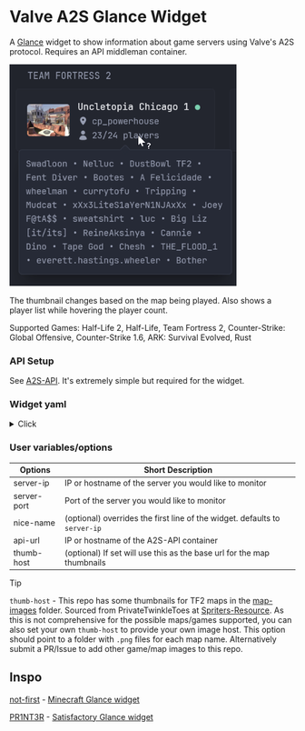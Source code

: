 # Valve A2S Glance Widget

A [Glance](https://github.com/glanceapp/glance) widget to show information about game servers using Valve's A2S protocol. Requires an API middleman container. 

<img src=example.png width="400">

The thumbnail changes based on the map being played. Also shows a player list while hovering the player count.

Supported Games: Half-Life 2, Half-Life, Team Fortress 2, Counter-Strike: Global Offensive, Counter-Strike 1.6, ARK: Survival Evolved, Rust

### API Setup

See [A2S-API](https://github.com/erkston/a2s-api). It's extremely simple but required for the widget.

### Widget yaml

<details>

<summary>Click</summary>

```yaml
- type: custom-api
  title: Team Fortress 2
  cache: 30s
  options:
    server-ip: "chi-1.us.uncletopia.com"
    server-port: 27015
    nice-name: "Uncletopia Chicago 1"
    api-url: "192.168.1.24:27014"
    #thumb-host: "https://my.host/fastdl/map-images/"
  template: |
    {{ $serverIp := .Options.StringOr "server-ip" "127.0.0.1" }}
    {{ $serverPort := .Options.IntOr "server-port" 27015 }}
    {{ $apiUrl := .Options.StringOr "api-url" "" }}
    {{ $queryUrl := printf "http://%s/query?ip=%s&port=%d" $apiUrl $serverIp $serverPort }}

    {{ $request := newRequest $queryUrl }}
    {{ $response := $request | getResponse }}
    {{ $info := $response.JSON }}

    {{ $serverInfo := $info.Get "server_info" }}

    {{ $niceName := .Options.StringOr "nice-name" $serverIp }}
    {{ $thumbHost := .Options.StringOr "thumb-host" "https://raw.githubusercontent.com/erkston/valve-a2s-glance-widget/refs/heads/main/map-images/" }}
    {{ $thumbUrl := print $thumbHost ($serverInfo.String "map_name") ".png" }}

    <div style="display:flex; align-items:center; gap:12px;">
      <!-- Thumbnail -->
      <div style="width:64px; height:48px; overflow:hidden; border-radius:4px; flex-shrink:0;">
        <img src="{{ $thumbUrl }}" style="object-fit:cover;" alt="{{ $serverInfo.String "map_name" }}">
      </div>

      <!-- Server Info -->
      <div style="flex-grow:1; min-width:0;">
        <a class="size-h4 block text-truncate color-highlight">
          <span style="cursor: help;" data-popover-type="text" data-popover-text="{{ $serverInfo.String "server_name" }}">{{ $niceName }}</span>
          {{ if $serverInfo.String "server_name" }}
          <span
            style="width: 8px; height: 8px; border-radius: 50%; background-color: var(--color-positive); display: inline-block; vertical-align: middle;"
            data-popover-type="text" data-popover-text="Online"></span>
          {{ else }}
          <span
            style="width: 8px; height: 8px; border-radius: 50%; background-color: var(--color-negative); display: inline-block; vertical-align: middle;"
            data-popover-type="text" data-popover-text="Offline"></span>
          {{ end }}
        </a>
        <ul style="display: flex; flex-direction: column; margin-top: 0.25rem">
          <li style="display: flex; align-items: center;">
            <div style="width: 1.25em; flex-shrink: 0; margin-right: 0.4em; display: flex; align-items: center;">
              <svg xmlns="http://www.w3.org/2000/svg" fill="currentColor" viewBox="0 0 24 24" style="height: 1.25em;">
                <path fill-rule="evenodd" d="M12 2.25c-3.728 0-6.75 3.022-6.75 6.75 0 4.342 6.075 11.005 6.322 11.268a.75.75 0 0 0 1.056 0c.247-.263 6.322-6.926 6.322-11.268 0-3.728-3.022-6.75-6.75-6.75ZM9.75 9a2.25 2.25 0 1 1 4.5 0a2.25 2.25 0 0 1-4.5 0Z" clip-rule="evenodd"/>
              </svg>
            </div>
            <div style="min-width: 0; line-height: 1.25; vertical-align: middle;" class="text-truncate">
              {{ $serverInfo.String "map_name" }}
            </div>
          </li>
          <li style="display: flex; align-items: center; margin-top: 0.5rem">
            <div style="width: 1.25em; flex-shrink: 0; margin-right: 0.4em; display: flex; align-items: center;">
              <svg xmlns="http://www.w3.org/2000/svg" fill="currentColor" viewBox="0 0 24 24" style="height: 1.25em;">
                <path fill-rule="evenodd" d="M7.5 6a4.5 4.5 0 1 1 9 0 4.5 4.5 0 0 1-9 0ZM3.751 20.105a8.25 8.25 0 0 1 16.498 0 .75.75 0 0 1-.437.695A18.683 18.683 0 0 1 12 22.5c-2.786 0-5.433-.608-7.812-1.7a.75.75 0 0 1-.437-.695Z" clip-rule="evenodd" />
              </svg>
            </div>
            <div style="min-width: 0; line-height: 1.25; vertical-align: middle; cursor: help;" data-popover-type="text"
                 data-popover-text="{{ range $index, $player := $info.Array "player_list" }}{{ if $index }} • {{ end }}{{ $player.String "name" }}{{ end }}">
              {{ $serverInfo.Int "player_count" }}/{{ $serverInfo.Int "max_players" }} players
            </div>
          </li>
        </ul>
      </div>
    </div>

```
</details>

### User variables/options

| Options           | Short Description                                       |
| ----------------- | ------------------------------------------------------- |
| server-ip         | IP or hostname of the server you would like to monitor  |
| server-port       | Port of the server you would like to monitor            |
| nice-name         | (optional) overrides the first line of the widget. defaults to ```server-ip``` |
| api-url           | IP or hostname of the A2S-API container                 |
| thumb-host        | (optional) If set will use this as the base url for the map thumbnails |

> [!TIP]  
> `thumb-host` - This repo has some thumbnails for TF2 maps in the [map-images](https://github.com/erkston/valve-a2s-glance-widget/tree/main/map-images) folder. Sourced from PrivateTwinkleToes at [Spriters-Resource](https://www.spriters-resource.com/pc_computer/tf2/sheet/71302/). As this is not comprehensive for the possible maps/games supported, you can also set your own ```thumb-host``` to provide your own image host. This option should point to a folder with ```.png``` files for each map name. Alternatively submit a PR/Issue to add other game/map images to this repo.

## Inspo
[not-first](https://github.com/not-first) - [Minecraft Glance widget](https://github.com/glanceapp/community-widgets/blob/main/widgets/minecraft-server-by-not-first/README.md)

[PR1NT3R](https://github.com/PR1NT3R) - [Satisfactory Glance widget](https://github.com/PR1NT3R/satisfactory-glance-widget/)